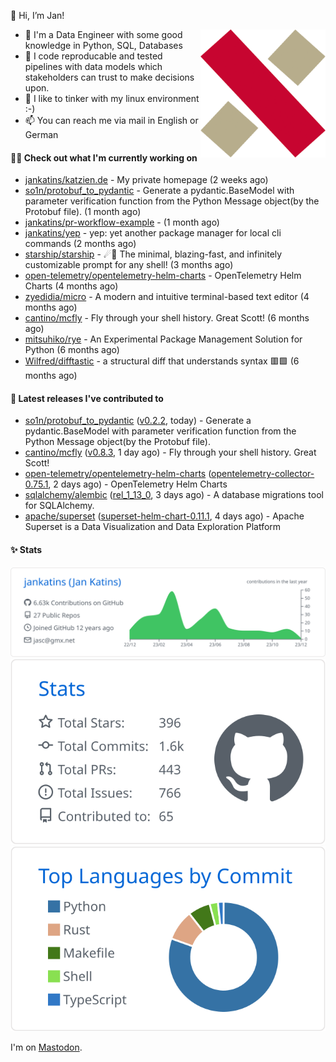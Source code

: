 👋 Hi, I’m Jan!

<img align="right" src="https://raw.githubusercontent.com/kreuzwerkerbot/kreuzwerkerbot/master/assets/xw.png" width="200">

- 🌱 I'm a Data Engineer with some good knowledge in Python, SQL, Databases
- 💪 I code reproducable and tested pipelines with data models which stakeholders can trust to make decisions upon.
- 💞️ I like to tinker with my linux environment :-)
- 📫 You can reach me via mail in English or German

#### 👩‍💻 Check out what I'm currently working on

- [jankatins/katzien.de](https://github.com/jankatins/katzien.de) - My private homepage (2 weeks ago)
- [so1n/protobuf_to_pydantic](https://github.com/so1n/protobuf_to_pydantic) - Generate a pydantic.BaseModel with parameter verification function from the Python Message object(by the Protobuf file). (1 month ago)
- [jankatins/pr-workflow-example](https://github.com/jankatins/pr-workflow-example) -  (1 month ago)
- [jankatins/yep](https://github.com/jankatins/yep) - yep: yet another package manager for local cli commands (2 months ago)
- [starship/starship](https://github.com/starship/starship) - ☄🌌️  The minimal, blazing-fast, and infinitely customizable prompt for any shell! (3 months ago)
- [open-telemetry/opentelemetry-helm-charts](https://github.com/open-telemetry/opentelemetry-helm-charts) - OpenTelemetry Helm Charts (4 months ago)
- [zyedidia/micro](https://github.com/zyedidia/micro) - A modern and intuitive terminal-based text editor (4 months ago)
- [cantino/mcfly](https://github.com/cantino/mcfly) - Fly through your shell history. Great Scott! (6 months ago)
- [mitsuhiko/rye](https://github.com/mitsuhiko/rye) - An Experimental Package Management Solution for Python (6 months ago)
- [Wilfred/difftastic](https://github.com/Wilfred/difftastic) - a structural diff that understands syntax 🟥🟩 (6 months ago)

#### 🔭 Latest releases I've contributed to

- [so1n/protobuf_to_pydantic](https://github.com/so1n/protobuf_to_pydantic) ([v0.2.2](https://github.com/so1n/protobuf_to_pydantic/releases/tag/v0.2.2), today) - Generate a pydantic.BaseModel with parameter verification function from the Python Message object(by the Protobuf file).
- [cantino/mcfly](https://github.com/cantino/mcfly) ([v0.8.3](https://github.com/cantino/mcfly/releases/tag/v0.8.3), 1 day ago) - Fly through your shell history. Great Scott!
- [open-telemetry/opentelemetry-helm-charts](https://github.com/open-telemetry/opentelemetry-helm-charts) ([opentelemetry-collector-0.75.1](https://github.com/open-telemetry/opentelemetry-helm-charts/releases/tag/opentelemetry-collector-0.75.1), 2 days ago) - OpenTelemetry Helm Charts
- [sqlalchemy/alembic](https://github.com/sqlalchemy/alembic) ([rel_1_13_0](https://github.com/sqlalchemy/alembic/releases/tag/rel_1_13_0), 3 days ago) - A database migrations tool for SQLAlchemy.
- [apache/superset](https://github.com/apache/superset) ([superset-helm-chart-0.11.1](https://github.com/apache/superset/releases/tag/superset-helm-chart-0.11.1), 4 days ago) - Apache Superset is a Data Visualization and Data Exploration Platform


#### ✨ Stats

  [![](https://raw.githubusercontent.com/jankatins/jankatins/master/profile-summary-card-output/github/0-profile-details.svg)](https://github.com/vn7n24fzkq/github-profile-summary-cards)
  [![](https://raw.githubusercontent.com/jankatins/jankatins/master/profile-summary-card-output/github/3-stats.svg)](https://github.com/vn7n24fzkq/github-profile-summary-cards)
  [![](https://raw.githubusercontent.com/jankatins/jankatins/master/profile-summary-card-output/github/2-most-commit-language.svg)](https://github.com/vn7n24fzkq/github-profile-summary-cards)

I'm on <a rel="me" href="https://fosstodon.org/@jankatins">Mastodon</a>.
